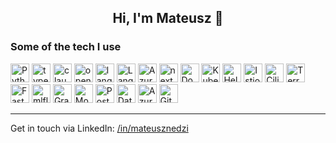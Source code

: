 ## <p align="center">Hi, I'm Mateusz 👋

### Some of the tech I use

<p float="left">
  <img height=30 alt="Python" src="https://img.shields.io/badge/python-3670A0?style=for-the-badge&logo=python&logoColor=ffdd54" />
  <img height=30 alt="typescript" src="https://img.shields.io/badge/typescript-ffffff?style=for-the-badge&logo=typescript&logoColor=ffffff&color=3178C6" />
  <img height=30 alt="claude" src="https://img.shields.io/badge/claude-ffffff?style=for-the-badge&logo=claude&logoColor=ffffff&color=D97757" />
  <img height=30 alt="openai" src="https://img.shields.io/badge/openai-ffffff?style=for-the-badge&logo=openai&logoColor=ffffff&color=412991" />
  <img height=30 alt="langfuse" src="https://img.shields.io/badge/langfuse-ffffff?style=for-the-badge&color=e01211" />
  <img height=30 alt="LangChain" src="https://img.shields.io/badge/LangChain-1C3C3C?style=for-the-badge&logo=langchain">
  <img height=30 alt="Azure" src="https://img.shields.io/badge/azure-%230072C6.svg?style=for-the-badge&logo=microsoftazure&logoColor=white" />
  <img height=30 alt="next.js" src="https://img.shields.io/badge/next.js-000000?style=for-the-badge&logo=nextdotjs" />
  <img height=30 alt="Docker" src="https://img.shields.io/badge/docker-%230db7ed.svg?style=for-the-badge&logo=docker&logoColor=white" />
  <img height=30 alt="Kubernetes" src="https://img.shields.io/badge/kubernetes-%23326ce5.svg?style=for-the-badge&logo=kubernetes&logoColor=white" />
  <img height=30 alt="Helm" src="https://img.shields.io/badge/helm-0F1689?style=for-the-badge&logo=helm&logoColor=white">
  <img height=30 alt="Istio" src="https://img.shields.io/badge/Istio-466BB0?style=for-the-badge&logo=istio&logoColor=white">
  <img height=30 alt="Cilium" src="https://img.shields.io/badge/cilium-F8C517?style=for-the-badge&logo=cilium&logoColor=white">
  <img height=30 alt="Terraform" src="https://img.shields.io/badge/terraform-%235835CC.svg?style=for-the-badge&logo=terraform&logoColor=white" />
  <img height=30 alt="FastAPI" src="https://img.shields.io/badge/FastAPI-005571?style=for-the-badge&logo=fastapi" />
  <img height=30 alt="mlflow" src="https://img.shields.io/badge/mlflow-%23d9ead3.svg?style=for-the-badge&logo=numpy&logoColor=blue" />
  <img height=30 alt="Grafana" src="https://img.shields.io/badge/grafana-%23F46800.svg?style=for-the-badge&logo=grafana&logoColor=white" />
  <img height=30 alt="MongoDB" src="https://img.shields.io/badge/MongoDB-%234ea94b.svg?style=for-the-badge&logo=mongodb&logoColor=white" />
  <img height=30 alt="Postgres" src="https://img.shields.io/badge/postgres-%23316192.svg?style=for-the-badge&logo=postgresql&logoColor=white" />
  <img height=30 alt="Databricks" src="https://img.shields.io/badge/databricks-FF3621?style=for-the-badge&logo=databricks&logoColor=white" />
  <img height=30 alt="Azure Pipelines" src="https://img.shields.io/badge/azure%20pipelines-2560E0?style=for-the-badge&logo=azurepipelines&logoColor=white">
  <img height=30 alt="GitHub Actions" src="https://img.shields.io/badge/github%20actions-%232671E5.svg?style=for-the-badge&logo=githubactions&logoColor=white" />
</p>

---

Get in touch via LinkedIn: [/in/mateusznedzi](https://www.linkedin.com/in/mateusznedzi/)
